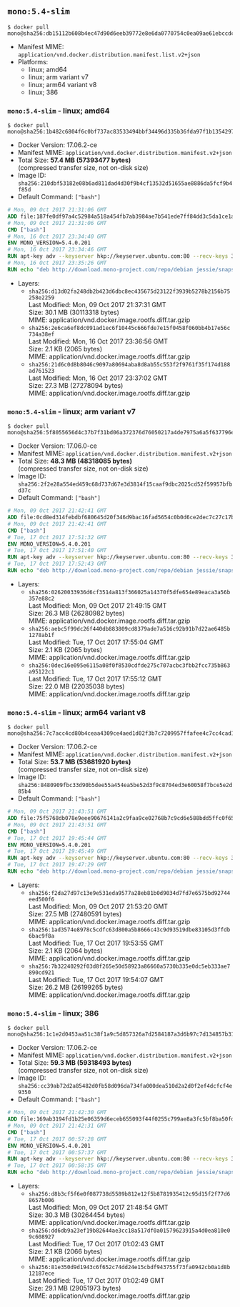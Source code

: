 ## `mono:5.4-slim`

```console
$ docker pull mono@sha256:db15112b608b4ec47d90d6eeb39772e8e6da0770754c0ea09ae61ebccdc46cd0
```

-	Manifest MIME: `application/vnd.docker.distribution.manifest.list.v2+json`
-	Platforms:
	-	linux; amd64
	-	linux; arm variant v7
	-	linux; arm64 variant v8
	-	linux; 386

### `mono:5.4-slim` - linux; amd64

```console
$ docker pull mono@sha256:1b482c6804f6c0bf737ac83533494bbf34496d335b36fda97f1b1354297ede4c
```

-	Docker Version: 17.06.2-ce
-	Manifest MIME: `application/vnd.docker.distribution.manifest.v2+json`
-	Total Size: **57.4 MB (57393477 bytes)**  
	(compressed transfer size, not on-disk size)
-	Image ID: `sha256:210dbf53182e08b6ad811dad4d30f9b4cf13532d51655ae8886da5fcf9b4f85d`
-	Default Command: `["bash"]`

```dockerfile
# Mon, 09 Oct 2017 21:31:06 GMT
ADD file:187fe0df97a4c52984a518a454fb7ab3984ae7b541ede7ff84dd3c5da1ce1a59 in / 
# Mon, 09 Oct 2017 21:31:06 GMT
CMD ["bash"]
# Mon, 16 Oct 2017 23:34:40 GMT
ENV MONO_VERSION=5.4.0.201
# Mon, 16 Oct 2017 23:34:46 GMT
RUN apt-key adv --keyserver hkp://keyserver.ubuntu.com:80 --recv-keys 3FA7E0328081BFF6A14DA29AA6A19B38D3D831EF
# Mon, 16 Oct 2017 23:35:26 GMT
RUN echo "deb http://download.mono-project.com/repo/debian jessie/snapshots/$MONO_VERSION main" > /etc/apt/sources.list.d/mono-official.list   && apt-get update   && apt-get install -y mono-runtime   && rm -rf /var/lib/apt/lists/* /tmp/*
```

-	Layers:
	-	`sha256:d13d02fa248db2b423d6dbc8ec435675d23122f3939b5278b2156b75258e2259`  
		Last Modified: Mon, 09 Oct 2017 21:37:31 GMT  
		Size: 30.1 MB (30113318 bytes)  
		MIME: application/vnd.docker.image.rootfs.diff.tar.gzip
	-	`sha256:2e6ca6ef8dc091ad1ec6f10445c666fde7e15f0458f060bb4b17e56c734a38ef`  
		Last Modified: Mon, 16 Oct 2017 23:36:56 GMT  
		Size: 2.1 KB (2065 bytes)  
		MIME: application/vnd.docker.image.rootfs.diff.tar.gzip
	-	`sha256:21d6c0d8b8046c9097a80694aba8d8ab55c553f2f9761f35f174d188ad761523`  
		Last Modified: Mon, 16 Oct 2017 23:37:02 GMT  
		Size: 27.3 MB (27278094 bytes)  
		MIME: application/vnd.docker.image.rootfs.diff.tar.gzip

### `mono:5.4-slim` - linux; arm variant v7

```console
$ docker pull mono@sha256:5f8055656d4c37b7f31bd06a372376d76050217a4de7975a6a5f637796e3ce37
```

-	Docker Version: 17.06.0-ce
-	Manifest MIME: `application/vnd.docker.distribution.manifest.v2+json`
-	Total Size: **48.3 MB (48318085 bytes)**  
	(compressed transfer size, not on-disk size)
-	Image ID: `sha256:2f2e28a554ed459c68d737d67e3d3814f15caaf9dbc2025cd52f59957bfbd37c`
-	Default Command: `["bash"]`

```dockerfile
# Mon, 09 Oct 2017 21:42:41 GMT
ADD file:0cd8ed314febdbf680645d20f346d9bac16fad5654c0b0d6ce2dec7c27c17b9a in / 
# Mon, 09 Oct 2017 21:42:41 GMT
CMD ["bash"]
# Tue, 17 Oct 2017 17:51:32 GMT
ENV MONO_VERSION=5.4.0.201
# Tue, 17 Oct 2017 17:51:40 GMT
RUN apt-key adv --keyserver hkp://keyserver.ubuntu.com:80 --recv-keys 3FA7E0328081BFF6A14DA29AA6A19B38D3D831EF
# Tue, 17 Oct 2017 17:52:43 GMT
RUN echo "deb http://download.mono-project.com/repo/debian jessie/snapshots/$MONO_VERSION main" > /etc/apt/sources.list.d/mono-official.list   && apt-get update   && apt-get install -y mono-runtime   && rm -rf /var/lib/apt/lists/* /tmp/*
```

-	Layers:
	-	`sha256:02620033936d6cf3514a813f366025a14370f5dfe654e89eaca3a56b357e88c2`  
		Last Modified: Mon, 09 Oct 2017 21:49:15 GMT  
		Size: 26.3 MB (26280982 bytes)  
		MIME: application/vnd.docker.image.rootfs.diff.tar.gzip
	-	`sha256:aebc5f99dc26f440db883809cd8379ade7a516c92b91b7d22ae6485b1278ab1f`  
		Last Modified: Tue, 17 Oct 2017 17:55:04 GMT  
		Size: 2.1 KB (2065 bytes)  
		MIME: application/vnd.docker.image.rootfs.diff.tar.gzip
	-	`sha256:0dec16e095e6115a08f0f8530cdfde275c707acbc3fbb2fcc735b863a95122c1`  
		Last Modified: Tue, 17 Oct 2017 17:55:12 GMT  
		Size: 22.0 MB (22035038 bytes)  
		MIME: application/vnd.docker.image.rootfs.diff.tar.gzip

### `mono:5.4-slim` - linux; arm64 variant v8

```console
$ docker pull mono@sha256:7c7acc4cd80b4ceaa4309ce4aed1d02f3b7c7209957ffafee4c7cc4cad16e8af
```

-	Docker Version: 17.06.2-ce
-	Manifest MIME: `application/vnd.docker.distribution.manifest.v2+json`
-	Total Size: **53.7 MB (53681920 bytes)**  
	(compressed transfer size, not on-disk size)
-	Image ID: `sha256:8480909fbc33d90b5dee55a454ea5be52d3f9c8704ed3e60058f7bce5e2d85b4`
-	Default Command: `["bash"]`

```dockerfile
# Mon, 09 Oct 2017 21:43:51 GMT
ADD file:75f5768db078e9eee90676141a2c9faa9ce02768b7c9cd6e588bdd5ffc0f65e3 in / 
# Mon, 09 Oct 2017 21:43:51 GMT
CMD ["bash"]
# Tue, 17 Oct 2017 19:45:44 GMT
ENV MONO_VERSION=5.4.0.201
# Tue, 17 Oct 2017 19:45:49 GMT
RUN apt-key adv --keyserver hkp://keyserver.ubuntu.com:80 --recv-keys 3FA7E0328081BFF6A14DA29AA6A19B38D3D831EF
# Tue, 17 Oct 2017 19:47:29 GMT
RUN echo "deb http://download.mono-project.com/repo/debian jessie/snapshots/$MONO_VERSION main" > /etc/apt/sources.list.d/mono-official.list   && apt-get update   && apt-get install -y mono-runtime   && rm -rf /var/lib/apt/lists/* /tmp/*
```

-	Layers:
	-	`sha256:f2da27d97c13e9e531eda9577a28eb81b0d9034d7fd7e6575bd92744eed500f6`  
		Last Modified: Mon, 09 Oct 2017 21:53:20 GMT  
		Size: 27.5 MB (27480591 bytes)  
		MIME: application/vnd.docker.image.rootfs.diff.tar.gzip
	-	`sha256:1ad3574e8978c5cdfc63d800a5b8666c43c9d93519dbe83105d3ffdb6bac9f8a`  
		Last Modified: Tue, 17 Oct 2017 19:53:55 GMT  
		Size: 2.1 KB (2064 bytes)  
		MIME: application/vnd.docker.image.rootfs.diff.tar.gzip
	-	`sha256:7b32240292f03d8f265e50d58923a86660a5730b335e0dc5eb333ae7890cd921`  
		Last Modified: Tue, 17 Oct 2017 19:54:07 GMT  
		Size: 26.2 MB (26199265 bytes)  
		MIME: application/vnd.docker.image.rootfs.diff.tar.gzip

### `mono:5.4-slim` - linux; 386

```console
$ docker pull mono@sha256:1c1e2d0453aa51c38f1a9c5d857326a7d2584187a3d6b97c7d134857b313eaca
```

-	Docker Version: 17.06.2-ce
-	Manifest MIME: `application/vnd.docker.distribution.manifest.v2+json`
-	Total Size: **59.3 MB (59318493 bytes)**  
	(compressed transfer size, not on-disk size)
-	Image ID: `sha256:cc39ab72d2a85482d0fb58d096da734fa000dea510d2a2d0f2ef4dcfcf4e9350`
-	Default Command: `["bash"]`

```dockerfile
# Mon, 09 Oct 2017 21:42:30 GMT
ADD file:169ab3194fd1b25e06359d6eceb655093f44f0255c799ae8a3fc5bf8ba50fd8d in / 
# Mon, 09 Oct 2017 21:42:31 GMT
CMD ["bash"]
# Tue, 17 Oct 2017 00:57:28 GMT
ENV MONO_VERSION=5.4.0.201
# Tue, 17 Oct 2017 00:57:37 GMT
RUN apt-key adv --keyserver hkp://keyserver.ubuntu.com:80 --recv-keys 3FA7E0328081BFF6A14DA29AA6A19B38D3D831EF
# Tue, 17 Oct 2017 00:58:35 GMT
RUN echo "deb http://download.mono-project.com/repo/debian jessie/snapshots/$MONO_VERSION main" > /etc/apt/sources.list.d/mono-official.list   && apt-get update   && apt-get install -y mono-runtime   && rm -rf /var/lib/apt/lists/* /tmp/*
```

-	Layers:
	-	`sha256:d8b3cf5f6e0f087738d5589b812e12f5b8781935412c95d15f2f77d68657b006`  
		Last Modified: Mon, 09 Oct 2017 21:48:54 GMT  
		Size: 30.3 MB (30264454 bytes)  
		MIME: application/vnd.docker.image.rootfs.diff.tar.gzip
	-	`sha256:dd6db9a23ef19b82644ae3cc18a517df0a01579623915a4d0ea810e09c608927`  
		Last Modified: Tue, 17 Oct 2017 01:02:43 GMT  
		Size: 2.1 KB (2066 bytes)  
		MIME: application/vnd.docker.image.rootfs.diff.tar.gzip
	-	`sha256:81e350d9d1943c6f652c74dd24e15cbdf943755f73fa0942cb0a1d8b12187ece`  
		Last Modified: Tue, 17 Oct 2017 01:02:49 GMT  
		Size: 29.1 MB (29051973 bytes)  
		MIME: application/vnd.docker.image.rootfs.diff.tar.gzip
